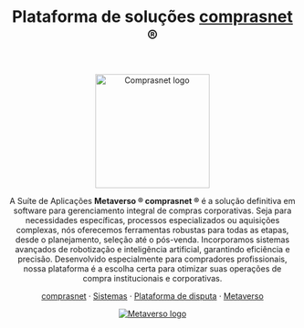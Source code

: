 <h1 align="center">Plataforma de soluções <a href="https://comprasnet.com.br/">comprasnet</a> ®</h1><br>

<p align="center">
  <a href="https://comprasnet.com.br/">
    <img src="https://comprasnet.com.br/pro/assets/img/comprasnet/comprasnet_pro.jpg" alt="Comprasnet logo" width="200">
  </a>
</p>

<p align="center">
  A Suíte de Aplicações <b>Metaverso ® comprasnet ®</b> é a solução definitiva em software para gerenciamento integral de compras corporativas. Seja para necessidades específicas, processos especializados ou aquisições complexas, nós oferecemos ferramentas robustas para todas as etapas, desde o planejamento, seleção até o pós-venda. Incorporamos sistemas avançados de robotização e inteligência artificial, garantindo eficiência e precisão. Desenvolvido especialmente para compradores profissionais, nossa plataforma é a escolha certa para otimizar suas operações de compra institucionais e corporativas.
</p>

<p align="center">
  <a href="https://comprasnet.com.br/">comprasnet</a>
  ·
  <a href="https://comprasnet.com.br/pro/#more-features">Sistemas</a>
  ·
  <a href="https://compraspublicas.com.br/">Plataforma de disputa</a>
  ·
  <a href="https://metaverso.com.br">Metaverso</a>
</p>

<p align="center">
  <a href="https://metaverso.com.br/">
    <img src="https://comprasnet.com.br/pro/assets/img/comprasnet/metaverso_logo.png" alt="Metaverso logo">
  </a>
</p>


